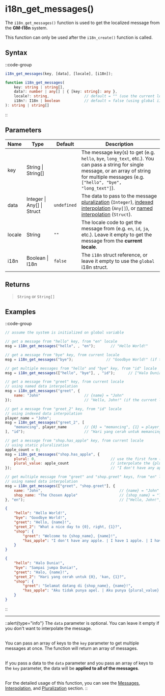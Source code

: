 # i18n_get_messages()

The `i18n_get_messages()` function is used to get the localized message from the **GM-I18n** system.

This function can only be used after the `i18n_create()` function is called.

## Syntax

::code-group
```js [Usage]
i18n_get_messages(key, [data], [locale], [i18n]);
```

```ts [Signature]
function i18n_get_messages(
    key: string | string[],
    data?: number | any[] | { [key: string]: any },
    locale?: string,                // default = "" (use the current locale)
    i18n?: I18n | boolean           // default = false (using global i18n struct)
): string | string[]
```
::

## Parameters

| Name        | Type              | Default      | Description |
|-------------|-------------------|--------------|-------------|
| key         | String \| String\[] |              | The message key(s) to get (e.g. `hello`, `bye`, `long_text`, etc.). You can pass a string for single message, or an array of string for multiple messages (e.g. `["hello", "bye", "long_text"]`). |
| data        | Integer \| Any\[] \| Struct | `undefined`  | The data to pass to the message [pluralization](/v0/usage/pluralization) (`Integer`), [indexed interpolation](/v0/usage/interpolation#indexed-data) (`Any[]`), or [named interpolation](/v0/usage/interpolation#named-data) (`Struct`). |
| locale      | String            | `""`         | The locale code to get the message from (e.g. `en`, `id`, `ja`, etc.). Leave it empty to get the message from the **current locale**. |
| i18n        | Boolean \| I18n | `false`      | The `i18n` struct reference, or leave it empty to use the `global` i18n struct. |

## Returns

> `String` or `String[]`

## Examples

::code-group
```js [Create Event]
// assume the system is initialized on global variable

// get a message from "hello" key, from "en" locale
msg = i18n_get_messages("hello", , "en");       // "Hello World!"

// get a message from "bye" key, from current locale
msg = i18n_get_messages("bye");               // "Goodbye World!" (if the current locale is "en")

// get multiple messages from "hello" and "bye" key, from "id" locale
msg = i18n_get_messages(["hello", "bye"], , "id");      // ["Halo Dunia!", "Sampai jumpa Dunia!"]

// get a message from "greet" key, from current locale
// using named data interpolation
msg = i18n_get_messages("greet", {
    name: "John"                    // {name} = "John"
});                                 // "Hello, John!" (if the current locale is "en")

// get a message from "greet_2" key, from "id" locale
// using indexed data interpolation
player_name = "John";
msg = i18n_get_messages("greet_2", [
    "memancing", player_name        // {0} = "memancing", {1} = player_name = "John"
], "id");                           // "Hari yang cerah untuk memancing, 'kan, John?"

// get a message from "shop.has_apple" key, from current locale
// using static pluralization
apple_count = 0;
msg = i18n_get_messages("shop.has_apple", {
    plural: 0,                                  // use the first form (index 0) (static)
    plural_value: apple_count                   // interpolate the {plural_value} placeholder
});                                             // "I don't have any apple" (if the current locale is "en")

// get multiple message from "greet" and "shop.greet" keys, from "en" locale
// using named data interpolation
msg = i18n_get_messages(["greet", "shop.greet"], {
    name: "John",                                   // {name} = "John"
    shop_name: "The Chosen Apple"                   // {shop_name} = "The Chosen Apple"
}, "en");                                           // ["Hello, John!", "Welcome to The Chosen Apple, John!"]
```

```json [en.json]
{
    "hello": "Hello World!",
    "bye": "Goodbye World!",
    "greet": "Hello, {name}!",
    "greet_2": "What a nice day to {0}, right, {1}?",
    "shop": {
        "greet": "Welcome to {shop_name}, {name}!",
        "has_apple": "I don't have any apple. | I have 1 apple. | I have {plural_value} apples."
    }
}
```

```json [id.json]
{
    "hello": "Halo Dunia!",
    "bye": "Sampai jumpa Dunia!",
    "greet": "Halo, {name}!",
    "greet_2": "Hari yang cerah untuk {0}, 'kan, {1}?",
    "shop": {
        "greet": "Selamat datang di {shop_name}, {name}!",
        "has_apple": "Aku tidak punya apel. | Aku punya {plural_value} apel."
    }
}
```
::

---

::alert{type="info"}
The `data` parameter is optional. You can leave it empty if you don't want to interpolate the message. <br> <br>

You can pass an array of keys to the `key` parameter to get multiple messages at once. The function will return an array of messages. <br> <br>

If you pass a data to the `data` parameter and you pass an array of keys to the `key` parameter, the data will be **applied to all of the messages**. <br> <br>

For the detailed usage of this function, you can see the [Messages](/v0/usage/messages), [Interpolation](/v0/usage/interpolation), and [Pluralization](/v0/usage/pluralization) section.
::
